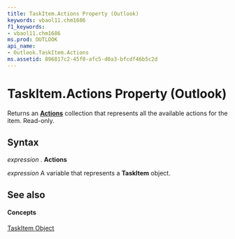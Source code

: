 ```yaml
---
title: TaskItem.Actions Property (Outlook)
keywords: vbaol11.chm1686
f1_keywords:
- vbaol11.chm1686
ms.prod: OUTLOOK
api_name:
- Outlook.TaskItem.Actions
ms.assetid: 896817c2-45f0-afc5-d0a3-bfcdf46b5c2d
---
```



# TaskItem.Actions Property (Outlook)

Returns an  **[Actions](actions-object-outlook.md)** collection that represents all the available actions for the item. Read-only.


## Syntax

 _expression_ . **Actions**

 _expression_ A variable that represents a **TaskItem** object.


## See also


#### Concepts


[TaskItem Object](taskitem-object-outlook.md)

